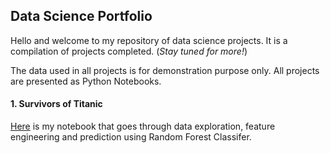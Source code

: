 ## Data Science Portfolio

Hello and welcome to my repository of data science projects. It is a compilation of projects completed. (*Stay tuned for more!*)

The data used in all projects is for demonstration purpose only. All projects are presented as Python Notebooks.

#### 1. Survivors of Titanic
[Here](https://github.com/sshinde3193/Data-is-Life/blob/master/Titanic/Survivors%20of%20Titanic.ipynb) is my notebook that goes through data exploration, feature engineering and prediction using Random Forest Classifer.
